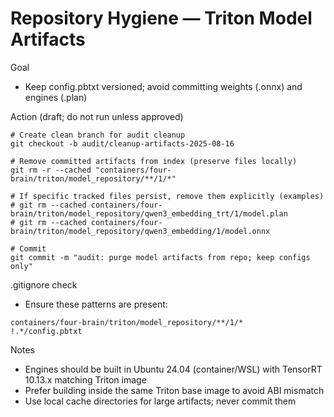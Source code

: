 # Repository Hygiene — Triton Model Artifacts

Goal
- Keep config.pbtxt versioned; avoid committing weights (.onnx) and engines (.plan)

Action (draft; do not run unless approved)
```
# Create clean branch for audit cleanup
git checkout -b audit/cleanup-artifacts-2025-08-16

# Remove committed artifacts from index (preserve files locally)
git rm -r --cached "containers/four-brain/triton/model_repository/**/1/*"

# If specific tracked files persist, remove them explicitly (examples)
# git rm --cached containers/four-brain/triton/model_repository/qwen3_embedding_trt/1/model.plan
# git rm --cached containers/four-brain/triton/model_repository/qwen3_embedding/1/model.onnx

# Commit
git commit -m "audit: purge model artifacts from repo; keep configs only"
```

.gitignore check
- Ensure these patterns are present:
```
containers/four-brain/triton/model_repository/**/1/*
!.*/config.pbtxt
```

Notes
- Engines should be built in Ubuntu 24.04 (container/WSL) with TensorRT 10.13.x matching Triton image
- Prefer building inside the same Triton base image to avoid ABI mismatch
- Use local cache directories for large artifacts; never commit them

